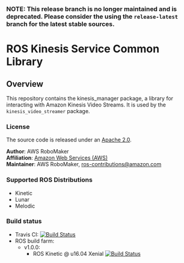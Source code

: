 ### NOTE: This release branch is no longer maintained and is deprecated. Please consider the using the `release-latest` branch for the latest stable sources.


# ROS Kinesis Service Common Library


## Overview
This repository contains the kinesis_manager package, a library for interacting with Amazon Kinesis Video Streams. It is used by the `kinesis_video_streamer` package.

### License
The source code is released under an [Apache 2.0].

**Author**: AWS RoboMaker<br/>
**Affiliation**: [Amazon Web Services (AWS)]<br/>
**Maintainer**: AWS RoboMaker, ros-contributions@amazon.com

### Supported ROS Distributions
- Kinetic
- Lunar
- Melodic

### Build status

* Travis CI: [![Build Status](https://travis-ci.org/aws-robotics/kinesisvideo-common.svg?branch=master)](https://travis-ci.org/aws-robotics/kinesisvideo-common)
 * ROS build farm:
   * v1.0.0:
     * ROS Kinetic @ u16.04 Xenial [![Build Status](http://build.ros.org/job/Kbin_uX64__kinesis_manager__ubuntu_xenial_amd64__binary/badge/icon)](http://build.ros.org/job/Kbin_uX64__kinesis_manager__ubuntu_xenial_amd64__binary)

[Amazon Web Services (AWS)]: https://aws.amazon.com/
[Apache 2.0]: https://aws.amazon.com/apache-2-0/
